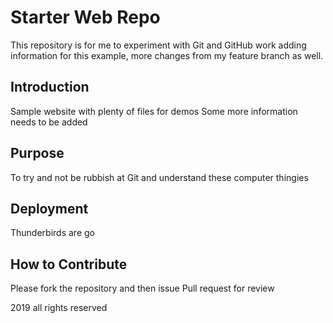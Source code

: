 # Starter Web Repo

This repository is for me to experiment with Git and GitHub work
adding information for this example, more changes from my feature branch as well. 

## Introduction

Sample website with plenty of files for demos
Some more information needs to be added 

## Purpose 

To try and not be rubbish at Git and understand these computer thingies 

## Deployment 

Thunderbirds are go 

## How to Contribute

Please fork the repository and then issue Pull request for review  

2019 all rights reserved  